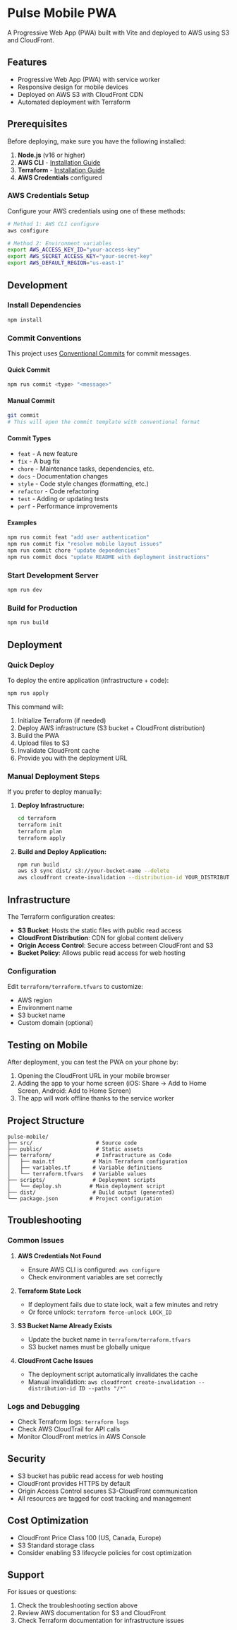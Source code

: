# Pulse Mobile PWA

A Progressive Web App (PWA) built with Vite and deployed to AWS using S3 and CloudFront.

## Features

- Progressive Web App (PWA) with service worker
- Responsive design for mobile devices
- Deployed on AWS S3 with CloudFront CDN
- Automated deployment with Terraform

## Prerequisites

Before deploying, make sure you have the following installed:

1. **Node.js** (v16 or higher)
2. **AWS CLI** - [Installation Guide](https://docs.aws.amazon.com/cli/latest/userguide/getting-started-install.html)
3. **Terraform** - [Installation Guide](https://developer.hashicorp.com/terraform/downloads)
4. **AWS Credentials** configured

### AWS Credentials Setup

Configure your AWS credentials using one of these methods:

```bash
# Method 1: AWS CLI configure
aws configure

# Method 2: Environment variables
export AWS_ACCESS_KEY_ID="your-access-key"
export AWS_SECRET_ACCESS_KEY="your-secret-key"
export AWS_DEFAULT_REGION="us-east-1"
```

## Development

### Install Dependencies

```bash
npm install
```

### Commit Conventions

This project uses [Conventional Commits](https://www.conventionalcommits.org/) for commit messages.

#### Quick Commit
```bash
npm run commit <type> "<message>"
```

#### Manual Commit
```bash
git commit
# This will open the commit template with conventional format
```

#### Commit Types
- `feat` - A new feature
- `fix` - A bug fix  
- `chore` - Maintenance tasks, dependencies, etc.
- `docs` - Documentation changes
- `style` - Code style changes (formatting, etc.)
- `refactor` - Code refactoring
- `test` - Adding or updating tests
- `perf` - Performance improvements

#### Examples
```bash
npm run commit feat "add user authentication"
npm run commit fix "resolve mobile layout issues"
npm run commit chore "update dependencies"
npm run commit docs "update README with deployment instructions"
```

### Start Development Server

```bash
npm run dev
```

### Build for Production

```bash
npm run build
```

## Deployment

### Quick Deploy

To deploy the entire application (infrastructure + code):

```bash
npm run apply
```

This command will:
1. Initialize Terraform (if needed)
2. Deploy AWS infrastructure (S3 bucket + CloudFront distribution)
3. Build the PWA
4. Upload files to S3
5. Invalidate CloudFront cache
6. Provide you with the deployment URL

### Manual Deployment Steps

If you prefer to deploy manually:

1. **Deploy Infrastructure:**
   ```bash
   cd terraform
   terraform init
   terraform plan
   terraform apply
   ```

2. **Build and Deploy Application:**
   ```bash
   npm run build
   aws s3 sync dist/ s3://your-bucket-name --delete
   aws cloudfront create-invalidation --distribution-id YOUR_DISTRIBUTION_ID --paths "/*"
   ```

## Infrastructure

The Terraform configuration creates:

- **S3 Bucket**: Hosts the static files with public read access
- **CloudFront Distribution**: CDN for global content delivery
- **Origin Access Control**: Secure access between CloudFront and S3
- **Bucket Policy**: Allows public read access for web hosting

### Configuration

Edit `terraform/terraform.tfvars` to customize:

- AWS region
- Environment name
- S3 bucket name
- Custom domain (optional)

## Testing on Mobile

After deployment, you can test the PWA on your phone by:

1. Opening the CloudFront URL in your mobile browser
2. Adding the app to your home screen (iOS: Share → Add to Home Screen, Android: Add to Home Screen)
3. The app will work offline thanks to the service worker

## Project Structure

```
pulse-mobile/
├── src/                    # Source code
├── public/                 # Static assets
├── terraform/              # Infrastructure as Code
│   ├── main.tf            # Main Terraform configuration
│   ├── variables.tf       # Variable definitions
│   └── terraform.tfvars   # Variable values
├── scripts/               # Deployment scripts
│   └── deploy.sh         # Main deployment script
├── dist/                  # Build output (generated)
└── package.json          # Project configuration
```

## Troubleshooting

### Common Issues

1. **AWS Credentials Not Found**
   - Ensure AWS CLI is configured: `aws configure`
   - Check environment variables are set correctly

2. **Terraform State Lock**
   - If deployment fails due to state lock, wait a few minutes and retry
   - Or force unlock: `terraform force-unlock LOCK_ID`

3. **S3 Bucket Name Already Exists**
   - Update the bucket name in `terraform/terraform.tfvars`
   - S3 bucket names must be globally unique

4. **CloudFront Cache Issues**
   - The deployment script automatically invalidates the cache
   - Manual invalidation: `aws cloudfront create-invalidation --distribution-id ID --paths "/*"`

### Logs and Debugging

- Check Terraform logs: `terraform logs`
- Check AWS CloudTrail for API calls
- Monitor CloudFront metrics in AWS Console

## Security

- S3 bucket has public read access for web hosting
- CloudFront provides HTTPS by default
- Origin Access Control secures S3-CloudFront communication
- All resources are tagged for cost tracking and management

## Cost Optimization

- CloudFront Price Class 100 (US, Canada, Europe)
- S3 Standard storage class
- Consider enabling S3 lifecycle policies for cost optimization

## Support

For issues or questions:
1. Check the troubleshooting section above
2. Review AWS documentation for S3 and CloudFront
3. Check Terraform documentation for infrastructure issues 